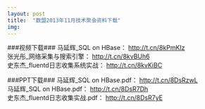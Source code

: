 ```yaml
---
layout: post
title:  "数盟2013年11月技术聚会资料下载"
img: 
---
```

###视频下载###
马延辉_SQL on HBase： <http://t.cn/8kPmKIz>  
张光彤_网络采集与搜索引擎： <http://t.cn/8kvBUh6>  
史东杰_fluentd日志收集系统实战： <http://t.cn/8kvKiBC>  

###PPT下载###
马延辉_SQL on HBase.pdf： <http://t.cn/8DsRzwL>  
马延辉_SQL on HBase.pdf：  <http://t.cn/8DsR7Dh>  
史东杰_fluentd日志收集实战.pdf：   <http://t.cn/8DsR7yE>  
